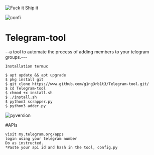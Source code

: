 <p align="left">
  <a><img title="Fuck it Ship it"src="https://forthebadge.com/images/featured/featured-fuck-it-ship-it.svg" ></a>
 </p>
<p align="left">
  <a><img title="confi"src="https://img.shields.io/badge/Hey%20you-leave%20a%20star-f39f37"></a>
</p>

# Telegram-tool
--a tool to automate the process of adding members to your telegram groups.---

```
Installation termux

$ apt update && apt upgrade
$ pkg install git
$ git clone https://www.github.com/g1ng3rb1t3/Telegram-tool.git/
$ cd Telegram-tool
$ chmod +x install.sh
$ ./install.sh
$ python3 scrapper.py
$ python3 adder.py
```
<p align="centre">
  <a><img title="pyversion"src="https://img.shields.io/badge/Python%20version-3+-f39f37"></a>
</p>

#APIs
```
visit my.telegram.org/apps
login using your telegram number
Do as instructed. 
*Paste your api id and hash in the tool, config.py
```
